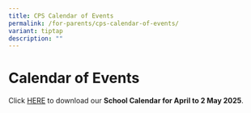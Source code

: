 ```yaml
---
title: CPS Calendar of Events
permalink: /for-parents/cps-calendar-of-events/
variant: tiptap
description: ""
---
```

<h1><strong>Calendar of Events</strong></h1>
<p>Click <a href="/files/For Parents/CPS Calendar of Events/CPS_Calendar_of_Events_2025__April_.pdf" rel="noopener noreferrer nofollow" target="_blank">HERE</a> to
download our <strong>School Calendar for April to 2 May 2025</strong>.</p>
<p></p>